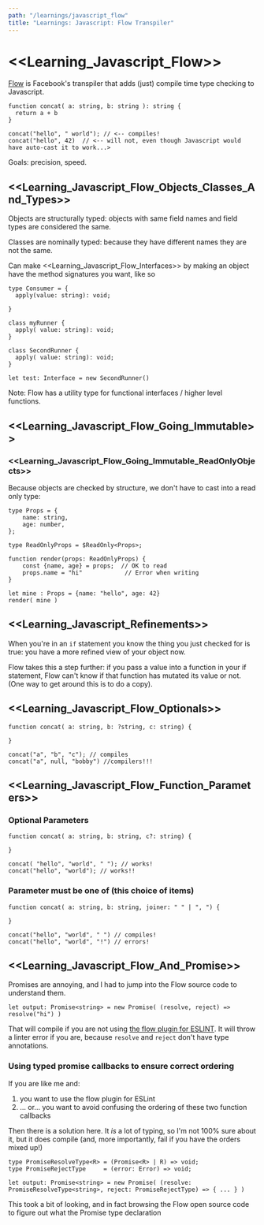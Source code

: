 ```yaml
---
path: "/learnings/javascript_flow"
title: "Learnings: Javascript: Flow Transpiler"
---
```


# <<Learning_Javascript_Flow>>

[Flow](http://flow.org) is Facebook's transpiler that adds (just) compile time type checking to Javascript.

    function concat( a: string, b: string ): string {
      return a + b
    }

    concat("hello", " world"); // <-- compiles! 
    concat("hello", 42)  // <-- will not, even though Javascript would have auto-cast it to work...>

Goals: precision, speed.

## <<Learning_Javascript_Flow_Objects_Classes_And_Types>>

Objects are structurally typed: objects with same field names and field types are considered the same.

Classes are nominally typed: because they have different names they are not the same.

Can make <<Learning_Javascript_Flow_Interfaces>> by making an object have the method signatures you want, like so

    type Consumer = {
      apply(value: string): void;

    }

    class myRunner {
      apply( value: string): void;
    }

    class SecondRunner {
      apply( value: string): void;
    }

    let test: Interface = new SecondRunner()

Note: Flow has a utility type for functional interfaces / higher level functions.

## <<Learning_Javascript_Flow_Going_Immutable>>

### <<Learning_Javascript_Flow_Going_Immutable_ReadOnlyObjects>>

Because objects are checked by structure, we don't have to cast into a read only type:

    type Props = {
        name: string,
        age: number,
    };

    type ReadOnlyProps = $ReadOnly<Props>;

    function render(props: ReadOnlyProps) {
        const {name, age} = props;  // OK to read
        props.name = "hi"            // Error when writing
    }

    let mine : Props = {name: "hello", age: 42}
    render( mine )

## <<Learning_Javascript_Refinements>>

When you're in an `if` statement you know the thing you just checked for is true: you have a more refined view of your object now.

Flow takes this a step further: if you pass a value into a function in your if statement, Flow can't know if that function has mutated its value or not. (One way to get around this is to do a copy).

## <<Learning_Javascript_Flow_Optionals>>

    function concat( a: string, b: ?string, c: string) {

    }

    concat("a", "b", "c"); // compiles
    concat("a", null, "bobby") //compilers!!!

## <<Learning_Javascript_Flow_Function_Parameters>>

### Optional Parameters

    function concat( a: string, b: string, c?: string) {

    }

    concat( "hello", "world", " "); // works!
    concat("hello", "world"); // works!!

### Parameter must be one of (this choice of items)

    function concat( a: string, b: string, joiner: " " | ", ") {

    }

    concat("hello", "world", " ") // compiles!
    concat("hello", "world", "!") // errors!

## <<Learning_Javascript_Flow_And_Promise>>

Promises are annoying, and I had to jump into the Flow source code to understand them.

    let output: Promise<string> = new Promise( (resolve, reject) => resolve("hi") )
    
That will compile if you are not using [the flow plugin for ESLINT](https://github.com/gajus/eslint-plugin-flowtype). It will throw a linter error if you are, because `resolve` and `reject` don't have type annotations.

### Using typed promise callbacks to ensure correct ordering

If you are like me and:

  1. you want to use the flow plugin for ESLint
  2. ... or... you want to avoid confusing the ordering of these two function callbacks
  
Then there is a solution here. It _is_ a lot of typing, so I'm not 100% sure about it, but it does compile (and, more importantly, fail if you have the orders mixed up!)

    type PromiseResolveType<R> = (Promise<R> | R) => void;
    type PromiseRejectType     = (error: Error) => void;
    
    let output: Promise<string> = new Promise( (resolve: PromiseResolveType<string>, reject: PromiseRejectType) => { ... } )

This took a bit of looking, and in fact browsing the Flow open source code to figure out what the Promise type declaration 
